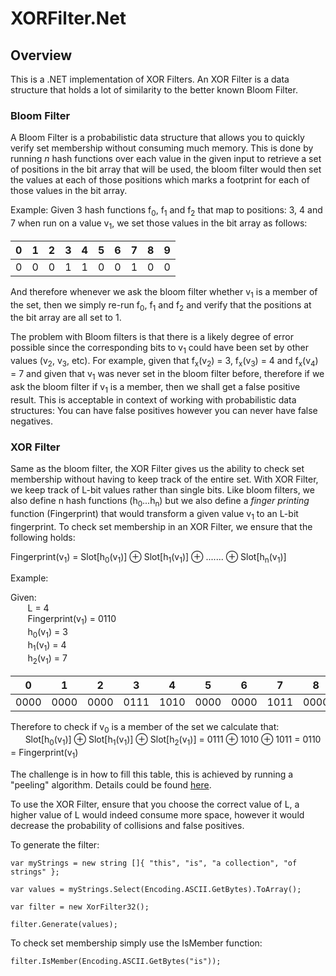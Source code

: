 # XORFilter.Net

## Overview

This is a .NET implementation of XOR Filters. An XOR Filter is a data structure that holds a lot of similarity to the better known Bloom Filter. 

### Bloom Filter

A Bloom Filter is a probabilistic data structure that allows you to quickly verify set membership without consuming much memory. This is done by running *n* hash functions over each value in the given input to retrieve a set of positions in the bit array that will be used, the bloom filter would then set the values at each of those positions which marks a footprint for each of those values in the bit array. 

Example: Given 3 hash functions f<sub>0</sub>, f<sub>1</sub> and f<sub>2</sub> that map to positions: 3, 4 and 7 when run on a value v<sub>1</sub>, we set those values in the bit array as follows:

| 0 | 1 | 2 | 3 | 4 | 5 | 6 | 7 | 8 | 9 |
| - | - | - | - | - | - | - | - | - | - |
| 0 | 0 | 0 | 1 | 1 | 0 | 0 | 1 | 0 | 0 |

And therefore whenever we ask the bloom filter whether v<sub>1</sub> is a member of the set, then we simply re-run f<sub>0</sub>, f<sub>1</sub> and f<sub>2</sub> and verify that the positions at the bit array are all set to 1.

The problem with Bloom filters is that there is a likely degree of error possible since the corresponding bits to v<sub>1</sub> could have been set by other values (v<sub>2</sub>, v<sub>3</sub>, etc). For example, given that f<sub>x</sub>(v<sub>2</sub>) = 3, f<sub>x</sub>(v<sub>3</sub>) = 4 and f<sub>x</sub>(v<sub>4</sub>) = 7 and given that v<sub>1</sub> was never set in the bloom filter before, therefore if we ask the bloom filter if v<sub>1</sub> is a member, then we shall get a false positive result. This is acceptable in context of working with probabilistic data structures: You can have false positives however you can never have false negatives.


### XOR Filter

Same as the bloom filter, the XOR Filter gives us the ability to check set membership without having to keep track of the entire set. With XOR Filter, we keep track of L-bit values rather than single bits. Like bloom filters, we also define n hash functions (h<sub>0</sub>...h<sub>n</sub>) but we also define a *finger printing* function (Fingerprint) that would transform a given value v<sub>1</sub> to an L-bit fingerprint. To check set membership in an XOR Filter, we ensure that the following holds:

Fingerprint(v<sub>1</sub>) = Slot[h<sub>0</sub>(v<sub>1</sub>)] ⊕ Slot[h<sub>1</sub>(v<sub>1</sub>)] ⊕  ....... ⊕  Slot[h<sub>n</sub>(v<sub>1</sub>)]


Example:

Given: <br/>
    &nbsp;&nbsp;&nbsp;&nbsp;&nbsp;&nbsp; L = 4 <br/>
    &nbsp;&nbsp;&nbsp;&nbsp;&nbsp;&nbsp; Fingerprint(v<sub>1</sub>) = 0110 <br/>
    &nbsp;&nbsp;&nbsp;&nbsp;&nbsp;&nbsp; h<sub>0</sub>(v<sub>1</sub>) = 3 <br/> 
    &nbsp;&nbsp;&nbsp;&nbsp;&nbsp;&nbsp; h<sub>1</sub>(v<sub>1</sub>) = 4 <br/> 
    &nbsp;&nbsp;&nbsp;&nbsp;&nbsp;&nbsp; h<sub>2</sub>(v<sub>1</sub>) = 7

| 0 | 1 | 2 | 3 | 4 | 5 | 6 | 7 | 8 | 9 |
| - | - | - | - | - | - | - | - | - | - |
| 0000 | 0000 | 0000 | 0111 | 1010 | 0000 | 0000 | 1011 | 0000 | 0000 |

Therefore to check if v<sub>0</sub> is a member of the set we calculate that:<br/>
    &nbsp;&nbsp;&nbsp;&nbsp;&nbsp;&nbsp;Slot[h<sub>0</sub>(v<sub>1</sub>)] ⊕ Slot[h<sub>1</sub>(v<sub>1</sub>)] ⊕ Slot[h<sub>2</sub>(v<sub>1</sub>)]
 = 0111 ⊕ 1010 ⊕ 1011 = 0110 = Fingerprint(v<sub>1</sub>)
<br/>

The challenge is in how to fill this table, this is achieved by running a "peeling" algorithm. Details could be found <a href="https://web.stanford.edu/class/archive/cs/cs166/cs166.1216/lectures/13/Slides13.pdf#page=57">here</a>.

To use the XOR Filter, ensure that you choose the correct value of L, a higher value of L would indeed consume more space, however it would decrease the probability of collisions and false positives.

To generate the filter:

```
var myStrings = new string []{ "this", "is", "a collection", "of strings" };

var values = myStrings.Select(Encoding.ASCII.GetBytes).ToArray();

var filter = new XorFilter32();

filter.Generate(values);
```

To check set membership simply use the IsMember function:

```
filter.IsMember(Encoding.ASCII.GetBytes("is"));
```
